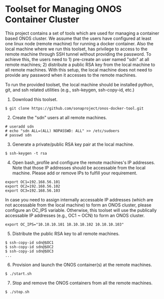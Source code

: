 # Toolset for Managing ONOS Container Cluster

This project contains a set of tools which are used for managing a container based ONOS cluster. We assume that the users have configured at least one linux node (remote machine) for running a docker container. Also the local machine where we run this toolset, has privilege to access to the remote machine through SSH tunnel without providing the password. To achieve this, the users need to 1) pre-create an user named "sdn" at all remote machines; 2) distribute a public RSA key from the local machine to all remote machines. With this setup, the local machine does not need to provide any password when it accesses to the remote machines.

To run the provided toolset, the local machine should be installed python, git, and ssh related utilities (e.g., ssh-keygen, ssh-copy-id, etc.)

1. Download this toolset.
```
$ git clone https://github.com/sonaproject/onos-docker-tool.git
```

2. Create the "sdn" users at all remote machines.
```
# useradd sdn
# echo "sdn ALL=(ALL) NOPASSWD: ALL" >> /etc/sudoers
# passwd sdn
```

3. Generate a private/public RSA key pair at the local machine.
```
$ ssh-keygen -t rsa
```

4. Open bash_profile and configure the remote machines's IP addresses. Note that those IP addresses should be accessable from the local machine. Please add or remove IPs to fulfill your requirement.
```
export OC1=192.168.56.101
export OC2=192.168.56.102
export OC3=192.168.56.103
```

In case you need to assign internally accessable IP addresses (which are not accessable from the local machine) to form an ONOS cluster, please configure an OC_IPS variable. Otherwise, this toolset will use the publically accessable IP addresses (e.g., OC1 ~ OCN) to form an ONOS cluster.
```
export OC_IPS="10.10.10.101 10.10.10.102 10.10.10.103"
```

5. Distribute the public RSA key to all remote machines.
```
$ ssh-copy-id sdn@$OC1
$ ssh-copy-id sdn@$OC2
$ ssh-copy-id sdn@$OC3
...
```

6. Provision and launch the ONOS container(s) at the remote machines.
```
$ ./start.sh
```

7. Stop and remove the ONOS containers from all the remote machines.
```
$ ./stop.sh
```
